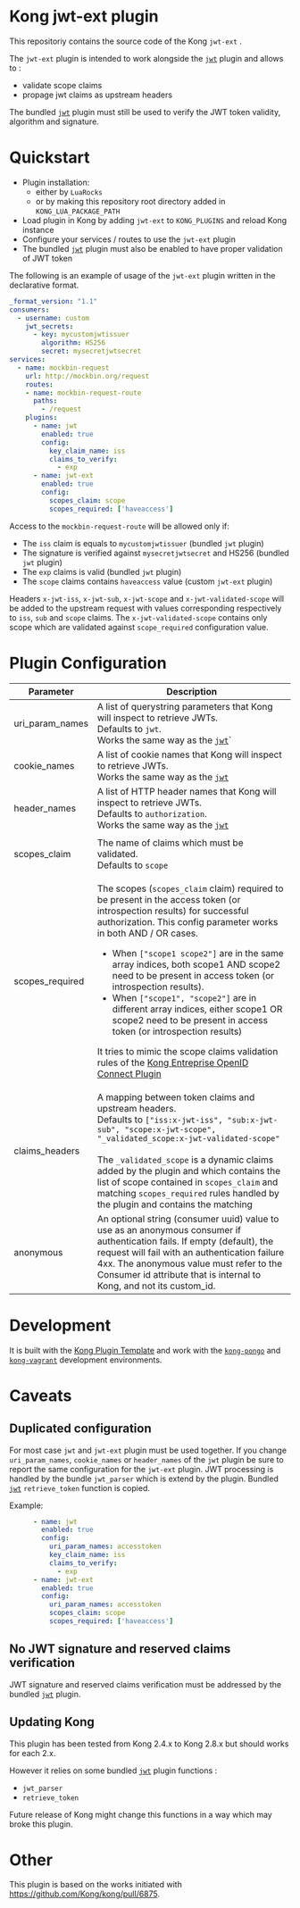 Kong jwt-ext plugin
====================

This repositoriy contains the source code of the Kong `jwt-ext` .

The `jwt-ext` plugin is intended to work alongside the [`jwt`](https://docs.konghq.com/hub/kong-inc/jwt/) plugin and allows to :

 - validate scope claims
 - propage jwt claims as upstream headers

The bundled [`jwt`](https://docs.konghq.com/hub/kong-inc/jwt/) plugin must still be used to verify the JWT token validity, algorithm and signature.


Quickstart
==========

 - Plugin installation:
   - either by `LuaRocks`
   - or by making this repository root directory added in `KONG_LUA_PACKAGE_PATH`
 - Load plugin in Kong by adding `jwt-ext` to `KONG_PLUGINS` and reload Kong instance
 - Configure your services / routes to use the `jwt-ext` plugin
 - The bundled [`jwt`](https://docs.konghq.com/hub/kong-inc/jwt/) plugin must also be enabled to have proper validation of JWT token


The following is an example of usage of the `jwt-ext` plugin written in the declarative format.

```yaml
_format_version: "1.1"
consumers:
  - username: custom
    jwt_secrets:
      - key: mycustomjwtissuer
        algorithm: HS256
        secret: mysecretjwtsecret
services:
  - name: mockbin-request
    url: http://mockbin.org/request
    routes:
    - name: mockbin-request-route
      paths:
        - /request
    plugins:
      - name: jwt
        enabled: true
        config:
          key_claim_name: iss
          claims_to_verify:
            - exp
      - name: jwt-ext
        enabled: true
        config:
          scopes_claim: scope
          scopes_required: ['haveaccess']
```


 Access to the `mockbin-request-route` will be allowed only if:

 - The `iss` claim is equals to `mycustomjwtissuer` (bundled `jwt` plugin)
 - The signature is verified against `mysecretjwtsecret` and HS256 (bundled `jwt` plugin)
 - The `exp` claims is valid (bundled `jwt` plugin)
 - The `scope` claims contains `haveaccess` value (custom `jwt-ext` plugin)

Headers `x-jwt-iss`, `x-jwt-sub`, `x-jwt-scope` and 
`x-jwt-validated-scope` will be added to the upstream request with values corresponding respectively to `iss`, `sub` and `scope` claims. The `x-jwt-validated-scope` contains only scope which are validated against `scope_required` configuration value.



Plugin Configuration
====================

| Parameter | Description |
| -- | -- |
| uri_param_names | A list of querystring parameters that Kong will inspect to retrieve JWTs.<br>Defaults to `jwt`.<br>Works the same way as the  [`jwt`](https://docs.konghq.com/hub/kong-inc/jwt/)`|
| cookie_names | A list of cookie names that Kong will inspect to retrieve JWTs.<br>Works the same way as the  [`jwt`](https://docs.konghq.com/hub/kong-inc/jwt/) |
| header_names | A list of HTTP header names that Kong will inspect to retrieve JWTs.<br>Defaults to `authorization`.<br>Works the same way as the  [`jwt`](https://docs.konghq.com/hub/kong-inc/jwt/)
| | |
| scopes_claim | The name of claims which must be validated.<br>Defaults to `scope` |
| scopes_required | <p>The scopes (<code>scopes_claim</code> claim) required to be present in the access token (or introspection results) for successful authorization. This config parameter works in both AND / OR cases.<ul><li>When <code>["scope1 scope2"]</code> are in the same array indices, both scope1 AND scope2 need to be present in access token (or introspection results).</li><li> When <code>["scope1", "scope2"]</code> are in different array indices, either scope1 OR scope2 need to be present in access token (or introspection results)</li></ul></p><p>It tries to mimic the scope claims validation rules of the [Kong Entreprise OpenID Connect Plugin](https://docs.konghq.com/hub/kong-inc/openid-connect/#claims-based-authorization) |
| claims_headers | A mapping between token claims and upstream headers.<br>Defaults to <code>["iss:x-jwt-iss", "sub:x-jwt-sub", "scope:x-jwt-scope", "_validated_scope:x-jwt-validated-scope"</code><br><br>The `_validated_scope` is a dynamic claims added by the plugin and  which contains the list of scope contained in `scopes_claim` and matching `scopes_required` rules handled by the plugin and contains the matching  |
| anonymous | An optional string (consumer uuid) value to use as an anonymous consumer if authentication fails. If empty (default), the request will fail with an authentication failure 4xx. The anonymous value must refer to the Consumer id attribute that is internal to Kong, and not its custom_id. |




Development
============

It is built with the [Kong Plugin Template](https://github.com/Kong/kong-plugin) and work with the [`kong-pongo`](https://github.com/Kong/kong-pongo) and
[`kong-vagrant`](https://github.com/Kong/kong-vagrant) development environments.


Caveats
=======

Duplicated configuration
------------------------

For most case `jwt` and `jwt-ext` plugin must be used together. If you change `uri_param_names`, `cookie_names` or `header_names` of the `jwt` plugin be sure to report the same configuration for the `jwt-ext` plugin.
JWT processing is handled by the bundle `jwt_parser` which is extend by the plugin. Bundled [`jwt`](https://docs.konghq.com/hub/kong-inc/jwt/) `retrieve_token` function is copied.

Example:
```yaml
      - name: jwt
        enabled: true
        config:
          uri_param_names: accesstoken
          key_claim_name: iss
          claims_to_verify:
            - exp
      - name: jwt-ext
        enabled: true
        config:
          uri_param_names: accesstoken
          scopes_claim: scope
          scopes_required: ['haveaccess']
```
No JWT signature and reserved claims verification
-----------------------------------------------

JWT signature and reserved claims verification must be addressed by the bundled [`jwt`](https://docs.konghq.com/hub/kong-inc/jwt/) plugin.

Updating Kong
-------------

This plugin has been tested from Kong 2.4.x to Kong 2.8.x but should works for each 2.x.

However it relies on some bundled [`jwt`](https://docs.konghq.com/hub/kong-inc/jwt/) plugin functions :

 - `jwt_parser`
 - `retrieve_token`

Future release of Kong might change this functions in a way which may broke this plugin.

Other
=====

This plugin is based on the works initiated with https://github.com/Kong/kong/pull/6875.




